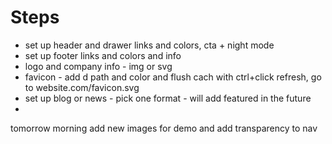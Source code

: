# Steps

- set up header and drawer links and colors, cta + night mode
- set up footer links and colors and info
- logo and company info - img or svg
- favicon - add d path and color and flush cach with ctrl+click refresh, go to website.com/favicon.svg
- set up blog or news - pick one format - will add featured in the future
-

tomorrow morning add new images for demo and add transparency to nav
